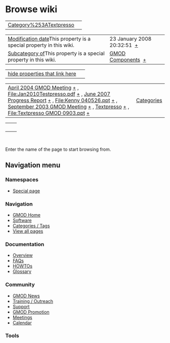 



<span id="top"></span>




# <span dir="auto">Browse wiki</span>






|  |  |
|----|----|
| [Category%253ATextpresso](/wiki/Category%253ATextpresso "Category%253ATextpresso") |  |

|  |  |
|----|----|
| <span class="smw-highlighter" data-type="1" state="inline" data-title="Property"><span class="smwbuiltin">[Modification date](/wiki/Property:Modification_date "Property:Modification date")</span><span class="smwttcontent">This property is a special property in this wiki.</span></span> | <span class="smwb-value">23 January 2008 20:32:51  <span class="smwsearch">[+](/wiki/Special%253ASearchByProperty/Modification-20date/23-20January-202008-2020:32:51 "Special%253ASearchByProperty/Modification-20date/23-20January-202008-2020:32:51")</span></span> |
| <span class="smw-highlighter" data-type="1" state="inline" data-title="Property"><span class="smwbuiltin">[Subcategory of](/wiki/Property:Subcategory_of "Property:Subcategory of")</span><span class="smwttcontent">This property is a special property in this wiki.</span></span> | <span class="smwb-value">[GMOD Components](/wiki/Category%253AGMOD_Components "Category%253AGMOD Components")  <span class="smwsearch">[+](/wiki/Special%253ASearchByProperty/Subcategory-20of/GMOD-20Components "Special%253ASearchByProperty/Subcategory-20of/GMOD-20Components")</span></span> |

<span id="smw_browse_incoming"></span>

|  |  |
|----|----|
| [hide properties that link here](/mediawiki/index.php?title=Special:Browse&offset=0&dir=out&article=Category%253ATextpresso)  |  |

|  |  |
|----|----|
| <span class="smwb-ivalue">[April 2004 GMOD Meeting](/wiki/April_2004_GMOD_Meeting "April 2004 GMOD Meeting") <span class="smwbrowse">[+](/wiki/Special%253ABrowse/April-202004-20GMOD-20Meeting "Special%253ABrowse/April-202004-20GMOD-20Meeting")</span></span> , <span class="smwb-ivalue">[File:Jan2010Testpresso.pdf](https://raw.githubusercontent.com/GMOD/gmod.github.io/main/mediawiki/images/0/06/Jan2010Testpresso.pdf "File:Jan2010Testpresso.pdf") <span class="smwbrowse">[+](/wiki/Special%253ABrowse/File:Jan2010Testpresso.pdf "Special%253ABrowse/File:Jan2010Testpresso.pdf")</span></span> , <span class="smwb-ivalue">[June 2007 Progress Report](/wiki/June_2007_Progress_Report "June 2007 Progress Report") <span class="smwbrowse">[+](/wiki/Special%253ABrowse/June-202007-20Progress-20Report "Special%253ABrowse/June-202007-20Progress-20Report")</span></span> , <span class="smwb-ivalue">[File:Kenny 040526.ppt](https://raw.githubusercontent.com/GMOD/gmod.github.io/main/mediawiki/images/0/0e/Kenny_040526.ppt "File:Kenny 040526.ppt") <span class="smwbrowse">[+](/wiki/Special%253ABrowse/File:Kenny-20040526.ppt "Special%253ABrowse/File:Kenny-20040526.ppt")</span></span> , <span class="smwb-ivalue">[September 2003 GMOD Meeting](/wiki/September_2003_GMOD_Meeting "September 2003 GMOD Meeting") <span class="smwbrowse">[+](/wiki/Special%253ABrowse/September-202003-20GMOD-20Meeting "Special%253ABrowse/September-202003-20GMOD-20Meeting")</span></span> , <span class="smwb-ivalue">[Textpresso](/wiki/Textpresso "Textpresso") <span class="smwbrowse">[+](/wiki/Special%253ABrowse/Textpresso "Special%253ABrowse/Textpresso")</span></span> , <span class="smwb-ivalue">[File:Textpresso GMOD 0903.ppt](https://raw.githubusercontent.com/GMOD/gmod.github.io/main/mediawiki/images/b/b7/Textpresso_GMOD_0903.ppt "File:Textpresso GMOD 0903.ppt") <span class="smwbrowse">[+](/wiki/Special%253ABrowse/File:Textpresso-20GMOD-200903.ppt "Special%253ABrowse/File:Textpresso-20GMOD-200903.ppt")</span></span> | [Categories](/wiki/Special%253ACategories "Special%253ACategories") |

|     |     |
|-----|-----|
|     |     |

 

Enter the name of the page to start browsing from.  








## Navigation menu



### Namespaces

- <span id="ca-nstab-special">[Special
  page](/wiki/Special%253ABrowse/Category%253ATextpresso "This is a special page, you cannot edit the page itself")</span>






### Navigation



- <span id="n-GMOD-Home">[GMOD Home](/wiki/Main_Page)</span>
- <span id="n-Software">[Software](/wiki/GMOD_Components)</span>
- <span id="n-Categories-.2F-Tags">[Categories /
  Tags](/wiki/Categories)</span>
- <span id="n-View-all-pages">[View all
  pages](/wiki/Special:AllPages)</span>




### Documentation



- <span id="n-Overview">[Overview](/wiki/Overview)</span>
- <span id="n-FAQs">[FAQs](/wiki/Category%253AFAQ)</span>
- <span id="n-HOWTOs">[HOWTOs](/wiki/Category%253AHOWTO)</span>
- <span id="n-Glossary">[Glossary](/wiki/Glossary)</span>




### Community



- <span id="n-GMOD-News">[GMOD News](/wiki/GMOD_News)</span>
- <span id="n-Training-.2F-Outreach">[Training /
  Outreach](/wiki/Training_and_Outreach)</span>
- <span id="n-Support">[Support](/wiki/Support)</span>
- <span id="n-GMOD-Promotion">[GMOD
  Promotion](/wiki/GMOD_Promotion)</span>
- <span id="n-Meetings">[Meetings](/wiki/Meetings)</span>
- <span id="n-Calendar">[Calendar](/wiki/Calendar)</span>




### Tools












<!-- -->




